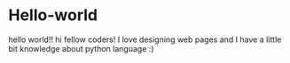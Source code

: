 # Hello-world
hello world!!
hi fellow coders! I love designing web pages and I have a little bit knowledge about python language :)
